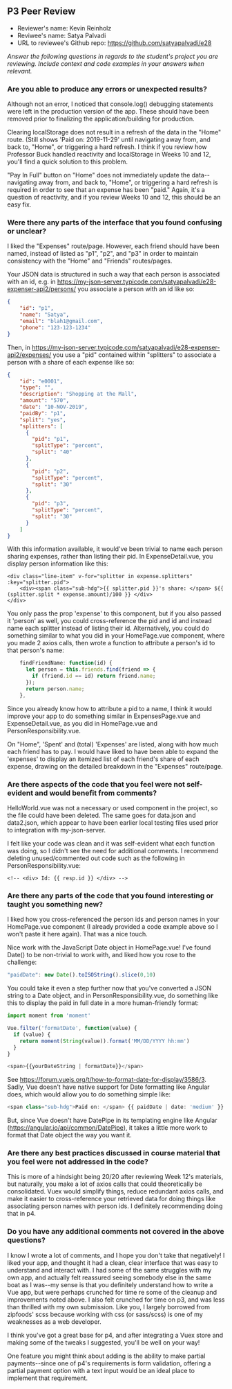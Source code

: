 ## P3 Peer Review

+ Reviewer's name: Kevin Reinholz
+ Reviwee's name: Satya Palvadi
+ URL to reviewee's Github repo: <https://github.com/satyapalvadi/e28>

*Answer the following questions in regards to the student's project you are reviewing. Include context and code examples in your answers when relevant.*


### Are you able to produce any errors or unexpected results?

Although not an error, I noticed that console.log() debugging statements were left in the production version of the app. These should have been removed prior to finalizing the application/building for production.

Clearing localStorage does not result in a refresh of the data in the "Home" route. (Still shows 'Paid on: 2019-11-29' until navigating away from, and back to, "Home", or triggering a hard refresh. I think if you review how Professor Buck handled reactivity and localStorage in Weeks 10 and 12, you'll find a quick solution to this problem.

"Pay In Full" button on "Home" does not immediately update the data--navigating away from, and back to, "Home", or triggering a hard refresh is required in order to see that an expense has been "paid." Again, it's a question of reactivity, and if you review Weeks 10 and 12, this should be an easy fix.

### Were there any parts of the interface that you found confusing or unclear?

I liked the "Expenses" route/page. However, each friend should have been named, instead of listed as "p1", "p2", and "p3" in order to maintain consistency with the "Home" and "Friends" routes/pages.

Your JSON data is structured in such a way that each person is associated with an id, e.g. in <https://my-json-server.typicode.com/satyapalvadi/e28-expenser-api2/persons/> you associate a person with an id like so:

```json
{
    "id": "p1",
    "name": "Satya",
    "email": "blah1@gmail.com",
    "phone": "123-123-1234"
}
```
Then, in <https://my-json-server.typicode.com/satyapalvadi/e28-expenser-api2/expenses/> you use a "pid" contained within "splitters" to associate a person with a share of each expense like so:

```json
{
    "id": "e0001",
    "type": "",
    "description": "Shopping at the Mall",
    "amount": "570",
    "date": "10-NOV-2019",
    "paidBy": "p1",
    "split": "yes",
    "splitters": [
      {
        "pid": "p1",
        "splitType": "percent",
        "split": "40"
      },
      {
        "pid": "p2",
        "splitType": "percent",
        "split": "30"
      },
      {
        "pid": "p3",
        "splitType": "percent",
        "split": "30"
      }
    ]
}
```
With this information available, it would've been trivial to name each person sharing expenses, rather than listing their pid. In ExpenseDetail.vue, you display person information like this:

```vue
<div class="line-item" v-for="splitter in expense.splitters" :key="splitter.pid">
    <div><span class="sub-hdg">{{ splitter.pid }}'s share: </span> ${{ (splitter.split * expense.amount)/100 }} </div>
</div>
```
You only pass the prop 'expense' to this component, but if you also passed it 'person' as well, you could cross-reference the pid and id and instead name each splitter instead of listing their id. Alternatively, you could do something similar to what you did in your HomePage.vue component, where you made 2 axios calls, then wrote a function to attribute a person's id to that person's name:

```js
    findFriendName: function(id) {
      let person = this.friends.find(friend => {
        if (friend.id == id) return friend.name;
      });
      return person.name;
    },
```
Since you already know how to attribute a pid to a name, I think it would improve your app to do something similar in ExpensesPage.vue and ExpenseDetail.vue, as you did in HomePage.vue and PersonResponsibility.vue.

On "Home", 'Spent' and (total) 'Expenses' are listed, along with how much each friend has to pay. I would have liked to have been able to expand the 'expenses' to display an itemized list of each friend's share of each expense, drawing on the detailed breakdown in the "Expenses" route/page.

### Are there aspects of the code that you feel were not self-evident and would benefit from comments?

HelloWorld.vue was not a necessary or used component in the project, so the file could have been deleted. The same goes for data.json and data2.json, which appear to have been earlier local testing files used prior to integration with my-json-server.

I felt like your code was clean and it was self-evident what each function was doing, so I didn't see the need for additional comments. I recommend deleting unused/commented out code such as the following in PersonResponsibility.vue:

```vue
<!-- <div> Id: {{ resp.id }} </div> -->
```

### Are there any parts of the code that you found interesting or taught you something new?

I liked how you cross-referenced the person ids and person names in your HomePage.vue component (I already provided a code example above so I won't paste it here again). That was a nice touch.

Nice work with the JavaScript Date object in HomePage.vue! I've found Date() to be non-trivial to work with, and liked how you rose to the challenge:

```js
"paidDate": new Date().toISOString().slice(0,10)
```
You could take it even a step further now that you've converted a JSON string to a Date object, and in PersonResponsibility.vue, do something like this to display the paid in full date in a more human-friendly format:

```js
import moment from 'moment'

Vue.filter('formatDate', function(value) {
  if (value) {
    return moment(String(value)).format('MM/DD/YYYY hh:mm')
  }
}

<span>{{yourDateString | formatDate}}</span>
```
See <https://forum.vuejs.org/t/how-to-format-date-for-display/3586/3>. Sadly, Vue doesn't have native support for Date formatting like Angular does, which would allow you to do something simple like:

```ts
<span class="sub-hdg">Paid on: </span> {{ paidDate | date: 'medium' }}
```
But, since Vue doesn't have DatePipe in its templating engine like Angular (<https://angular.io/api/common/DatePipe>), it takes a little more work to format that Date object the way you want it.

### Are there any best practices discussed in course material that you feel were not addressed in the code?

This is more of a hindsight being 20/20 after reviewing Week 12's materials, but naturally, you make a lot of axios calls that could theoretically be consolidated. Vuex would simplify things, reduce redundant axios calls, and make it easier to cross-reference your retrieved data for doing things like associating person names with person ids. I definitely recommending doing that in p4.

### Do you have any additional comments not covered in the above questions?

I know I wrote a lot of comments, and I hope you don't take that negatively! I liked your app, and thought it had a clean, clear interface that was easy to understand and interact with. I had some of the same struggles with my own app, and actually felt reassured seeing somebody else in the same boat as I was--my sense is that you definitely understand how to write a Vue app, but were perhaps crunched for time re some of the cleanup and improvements noted above. I also felt crunched for time on p3, and was less than thrilled with my own submission. Like you, I largely borrowed from zipfoods' scss because working with css (or sass/scss) is one of my weaknesses as a web developer.

I think you've got a great base for p4, and after integrating a Vuex store and making some of the tweaks I suggested, you'll be well on your way!

One feature you might think about adding is the ability to make partial payments--since one of p4's requirements is form validation, offering a partial payment option with a text input would be an ideal place to implement that requirement.